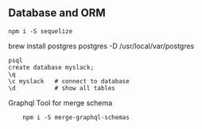 ## Database and ORM
```
npm i -S sequelize
```
brew install postgres
postgres -D /usr/local/var/postgres
```
psql
create database myslack;
\q
\c myslack   # connect to database
\d           # show all tables
```

Graphql
Tool for merge schema
```
    npm i -S merge-graphql-schemas
```